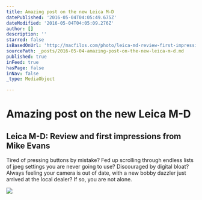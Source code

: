 ```yaml
---
title: Amazing post on the new Leica M-D
datePublished: '2016-05-04T04:05:49.675Z'
dateModified: '2016-05-04T04:05:09.276Z'
author: []
description: ''
starred: false
isBasedOnUrl: 'http://macfilos.com/photo/leica-md-review-first-impressions-test-leica-m'
sourcePath: _posts/2016-05-04-amazing-post-on-the-new-leica-m-d.md
published: true
inFeed: true
hasPage: false
inNav: false
_type: MediaObject

---
```

# Amazing post on the new Leica M-D

<article style=""><h1>Leica M-D: Review and first impressions from Mike Evans</h1><p>Tired of pressing buttons by mistake? Fed up scrolling through endless lists of jpeg settings you are never going to use? Discouraged by digital bloat? Always feeling your camera is out of date, with a new bobby dazzler just arrived at the local dealer? If so, you are not alone.</p><img src="http://static1.squarespace.com/static/5005cb8ee4b046f04f5a045e/t/572669a02fe1315d392f7005/1462135237717/" /></article>